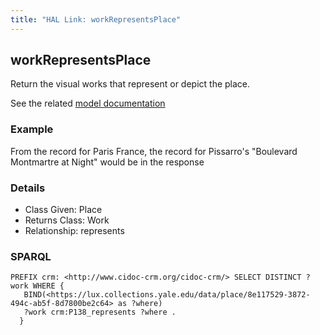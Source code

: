 ```yaml
---
title: "HAL Link: workRepresentsPlace"
---
```


## workRepresentsPlace

Return the visual works that represent or depict the place.

See the related [model documentation](/model/object/aboutness/#depiction)

### Example

From the record for Paris France, the record for Pissarro's "Boulevard Montmartre at Night" would be in the response


### Details

* Class Given: Place
* Returns Class: Work
* Relationship: represents


### SPARQL
```
PREFIX crm: <http://www.cidoc-crm.org/cidoc-crm/> SELECT DISTINCT ?work WHERE {
   BIND(<https://lux.collections.yale.edu/data/place/8e117529-3872-494c-ab5f-8d7800be2c64> as ?where)
   ?work crm:P138_represents ?where .
  }
```

